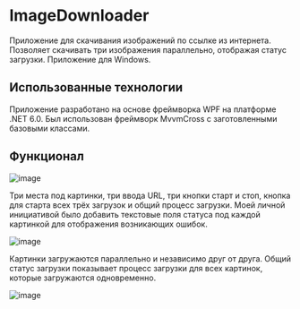 # ImageDownloader
Приложение для скачивания изображений по ссылке из интернета. 
Позволяет скачивать три изображения параллельно, отображая статус загрузки. 
Приложение для Windows.

## Использованные технологии
Приложение разработано на основе фреймворка WPF на платформе .NET 6.0.
Был использован фреймворк MvvmCross с заготовленными базовыми классами.

## Функционал
![image](https://github.com/M0untain13/ImageDownloader/assets/125659198/af97769c-460f-4777-83f9-14b7c0fe2c24)

Три места под картинки, три ввода URL, три кнопки старт и стоп, кнопка для старта всех трёх загрузок и общий процесс загрузки.
Моей личной инициативой было добавить текстовые поля статуса под каждой картинкой для отображения возникающих ошибок.

![image](https://github.com/M0untain13/ImageDownloader/assets/125659198/3df63bf1-3498-42b3-b682-a7fa5dd00925)

Картинки загружаются параллельно и независимо друг от друга. 
Общий статус загрузки показывает процесс загрузки для всех картинок, которые загружаются одновременно.

![image](https://github.com/M0untain13/ImageDownloader/assets/125659198/2206a333-9d75-4196-99f6-50f5480fe7bd)
